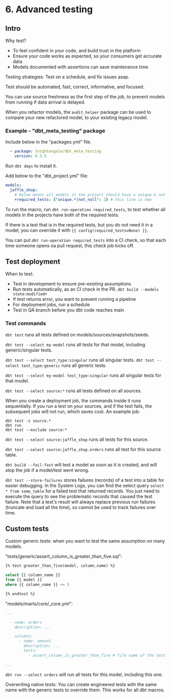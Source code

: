 # 6. Advanced testing
## Intro
Why test?
- To feel confident in your code, and build trust in the platform
- Ensure your code works as expected, so your consumers get accurate data
- Models documented with assertions can save maintenance time

Testing strategies: Test on a schedule, and fix issues asap. 

Test should be automated, fast, correct, informative, and focused. 

You can use source freshness as the first step of the job, to prevent models from running if data arrival is delayed. 

When you refactor models, the `audit_helper` package can be used to compare your new refactored model, to your existing legacy model. 

### Example - "dbt_meta_testing" package
Include below in the "packages.yml" file. 
```yml
  - package: tnightengale/dbt_meta_testing
    version: 0.3.5
```

Run `dbt deps` to install it. 

Add below to the "dbt_project.yml" file:
```yml
models:
  jaffle_shop:
    # below means all models in the project should have a unique & not null test
    +required_tests: {"unique.*|not_null": 2} # this line is new
```

To run the macro, run `dbt run-operation required_tests`, to test whether all models in the projects have both of the required tests. 

If there is a test that is in the required tests, but you do not need it in a model, you can override it with `{{ config(required_tests=None) }}`. 

You can put `dbt run-operation required_tests` into a CI check, so that each time someone opens oa pull request, this check job kicks off. 

## Test deployment
When to test:
- Test in development to ensure pre-existing assumptions
- Run tests automatically, as an CI check in the PR. `dbt build --models state:modified+`
- If test returns error, you want to prevent running a pipeline
- For deployment jobs, run a schedule
- Test in QA branch before you dbt code reaches main

### Test commands
`dbt test` runs all tests defined on models/sources/snapshots/seeds. 

`dbt test --select my-model` runs all tests for that model, including generic/singular tests. 

`dbt test --select test_type:singular` runs all singular tests. `dbt test --select test_type:generic` runs all generic tests. 

`dbt test --select my-model test_type:singular` runs all singular tests for that model. 

`dbt test --select source:*` runs all tests defined on all sources. 

When you create a deployment job, the commands inside it runs sequentially. If you run a test on your sources, and if the test fails, the subsequent jobs will not run, which saves cost. An example job:
```console
dbt test -s source.*
dbt run
dbt test --exclude source:*
```

`dbt test --select source:jaffle_shop` runs all tests for this source. 

`dbt test --select source:jaffle_shop.orders` runs all test for this source table. 


`dbt build --fail-fast` will test a model as soon as it is created, and will stop the job if a model/test went wrong.

`dbt test --store-failures` stores failures (records) of a test into a table for easier debugging. In the System Logs, you can find the select query `select * from some_table` for a failed test that returned records. You just need to execute the query to see the problematic records that caused the test failure. Note that a test's result will always replace previous run failures (truncate and load all the time), so cannot be used to track failures over time. 

## Custom tests
Custom generic tests: when you want to test the same assumption on many models. 

"tests/generic/assert_column_is_greater_than_five.sql": 
```sql
{% test greater_than_five(model, column_name) %}

select {{ column_name }}
from {{ model }}
where {{ column_name }} <= 5

{% endtest %}
```

"models/marts/core/_core.yml":
```yml
...

  - name: orders
    description: ...

    columns:
      - name: amount
        description: ...
        tests: 
          - assert_column_is_greater_than_five # file name of the test

...
```

`dbt run --select orders` will run all tests for this model, including this one. 

Overwriting native tests: You can create engineered tests with the same name with the generic tests to override them. This works for all dbt macros. 



